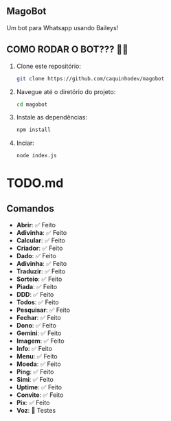 ## MagoBot

Um bot para Whatsapp usando Baileys!

## COMO RODAR O BOT??? 🚀🤔

1. Clone este repositório:
   ```bash
   git clone https://github.com/caquinhodev/magobot
   ```
2. Navegue até o diretório do projeto:
   ```bash
   cd magobot
   ```
3. Instale as dependências:
   ```bash
   npm install
   ```
4. Inciar:
   ```bash
   node index.js
   ```

# TODO.md

## Comandos

- **Abrir**: ✅ Feito
- **Adivinha**: ✅ Feito
- **Calcular**: ✅ Feito
- **Criador**: ✅ Feito
- **Dado**: ✅ Feito
- **Adivinha**: ✅ Feito
- **Traduzir**: ✅ Feito
- **Sorteio**: ✅ Feito
- **Piada**: ✅ Feito
- **DDD**: ✅ Feito
- **Todos**: ✅ Feito
- **Pesquisar**: ✅ Feito
- **Fechar**: ✅ Feito
- **Dono**: ✅ Feito
- **Gemini**: ✅ Feito
- **Imagem**: ✅ Feito
- **Info**: ✅ Feito
- **Menu**: ✅ Feito
- **Moeda**: ✅ Feito
- **Ping**: ✅ Feito
- **Simi**: ✅ Feito
- **Uptime**: ✅ Feito
- **Convite**: ✅ Feito
- **Pix**: ✅ Feito
- **Voz**: 🔄 Testes
